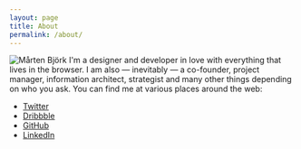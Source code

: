 ```yaml
---
layout: page
title: About
permalink: /about/
---
```


<img src="https://s3.amazonaws.com/martenbjork.com/media/2014/martenbjork-avatar.jpg" alt="Mårten Björk" class="about-avatar">
I'm a designer and developer in love with everything that lives in the browser. I am also — inevitably — a co-founder, project manager, information architect, strategist and many other things depending on who you ask. You can find me at various places around the web:

* [Twitter](http://twitter.com/martenbjork/)
* [Dribbble](https://dribbble.com/martenbjork)
* [GitHub](https://github.com/martenbjork)
* [LinkedIn](https://www.linkedin.com/in/martenbjork)
